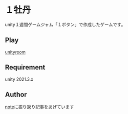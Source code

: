 # １牡丹
unity１週間ゲームジャム「１ボタン」で作成したゲームです。

## Play
[unityroom](https://unityroom.com/games/peony)

## Requirement
unity 2021.3.x

## Author
[note](https://note.com/yomi8802/n/n1ceab8d871c7)に振り返り記事をあげています